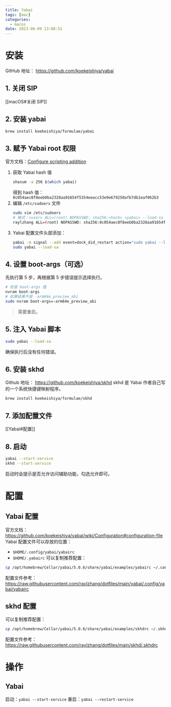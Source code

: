 ```yaml
---
title: Yabai
tags: [mac]
categories:
  - macos
date: 2023-06-09 13:08:51
---
```

# 安装
GitHub 地址： https://github.com/koekeishiya/yabai
## 1. 关闭 SIP
[[macOS#关闭 SIP]]
## 2. 安装 yabai
```bash
brew install koekeishiya/formulae/yabai
```
## 3. 赋予 Yabai root 权限
官方文档：[Configure scripting addition]( https://github.com/koekeishiya/yabai/wiki/Installing-yabai- (latest-release))
1. 获取 Yabai hash 值
	```bash
	shasum -a 256 $(which yabai)
	```
	得到 hash 值：`0c054aec0f8eeb0ba2328aa91654f5354eeacc53e9e679250afb7db1eaf062b3`
2. 编辑 `/etc/sudoers` 文件
	```bash
	sudo vim /etc/sudoers
	# 格式：<user> ALL=(root) NOPASSWD: sha256:<hash> <yabai> --load-sa
	raylzhang ALL=(root) NOPASSWD: sha256:0c054aec0f8eeb0ba2328aa91654f5354eeacc53e9e679250afb7db1eaf062b3 /opt/homebrew/bin/yabai --load-sa
	```
3. Yabai 配置文件头部添加：
	```bash
	yabai -m signal --add event=dock_did_restart action="sudo yabai --load-sa"
	sudo yabai --load-sa
	```
## 4. 设置 boot-args（可选）
先执行第 5 步，再根据第 5 步错误提示选择执行。
```bash
# 检查 boot-args 值
nvram boot-args
# 如果结果不是 -arm64e_preview_abi
sudo nvram boot-args=-arm64e_preview_abi
```
> 需要重启。
## 5. 注入 Yabai 脚本
```bash
sudo yabai --load-sa
```
确保执行后没有任何错误。
## 6. 安装 skhd
Github 地址： https://github.com/koekeishiya/skhd
skhd 是 Yabai 作者自己写的一个系统快捷键映射程序。
```bash
brew install koekeishiya/formulae/skhd
```
## 7. 添加配置文件
[[Yabai#配置]]
## 8. 启动
```bash
yabai --start-service
skhd --start-service
```
启动时会提示是否允许访问辅助功能，勾选允许即可。

# 配置
## Yabai 配置
官方文档： https://github.com/koekeishiya/yabai/wiki/Configuration#configuration-file
Yabai 配置文件可以存放的位置：
- `$HOME/.config/yabai/yabairc` 
- `$HOME/.yabairc`
可以复制推荐配置：
```bash
cp /opt/homebrew/Cellar/yabai/5.0.6/share/yabai/examples/yabairc ~/.config/yabai
```
配置文件参考： https://raw.githubusercontent.com/raylzhang/dotfiles/main/yabai/.config/yabai/yabairc
## skhd 配置
可以复制推荐配置：
```bash
cp /opt/homebrew/Cellar/yabai/5.0.6/share/yabai/examples/skhdrc ~/.skhdrc
```
配置文件参考： https://raw.githubusercontent.com/raylzhang/dotfiles/main/skhd/.skhdrc

# 操作
## Yabai
启动：`yabai --start-service`
重启：`yabai --restart-service`